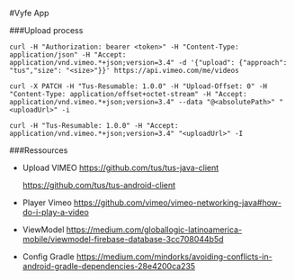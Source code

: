#Vyfe App

###Upload process

    curl -H "Authorization: bearer <token>" -H "Content-Type: application/json" -H "Accept: application/vnd.vimeo.*+json;version=3.4" -d '{"upload": {"approach": "tus","size": "<size>"}}' https://api.vimeo.com/me/videos
    
    curl -X PATCH -H "Tus-Resumable: 1.0.0" -H "Upload-Offset: 0" -H "Content-Type: application/offset+octet-stream" -H "Accept: application/vnd.vimeo.*+json;version=3.4" --data "@<absolutePath>" "<uploadUrl>" -i
    
    curl -H "Tus-Resumable: 1.0.0" -H "Accept: application/vnd.vimeo.*+json;version=3.4" "<uploadUrl>" -I

###Ressources
- Upload VIMEO
    https://github.com/tus/tus-java-client

    https://github.com/tus/tus-android-client

- Player Vimeo
    https://github.com/vimeo/vimeo-networking-java#how-do-i-play-a-video

- ViewModel
    https://medium.com/globallogic-latinoamerica-mobile/viewmodel-firebase-database-3cc708044b5d

- Config Gradle
    https://medium.com/mindorks/avoiding-conflicts-in-android-gradle-dependencies-28e4200ca235